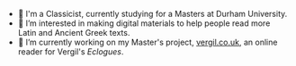 - 👋 I'm a Classicist, currently studying for a Masters at Durham University.
- 👀 I’m interested in making digital materials to help people read more Latin and Ancient Greek texts.
- 🌱 I’m currently working on my Master's project, <a href="https://www.vergil.co.uk">vergil.co.uk</a>, an online reader for Vergil's <i>Eclogues</i>.
